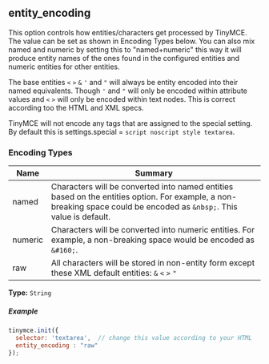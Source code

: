 ## entity_encoding

This option controls how entities/characters get processed by TinyMCE. The value can be set as shown in Encoding Types below. You can also mix named and numeric by setting this to "named+numeric" this way it will produce entity names of the ones found in the configured entities and numeric entities for other entities.

The base entities `<` `>` `&` `'` and `"` will always be entity encoded into their named equivalents. Though `'` and `"` will only be encoded within attribute values and `<` `>` will only be encoded within text nodes. This is correct according too the HTML and XML specs.

TinyMCE will not encode any tags that are assigned to the special setting. By default this is settings.special = `script noscript style textarea`.

### Encoding Types

| Name     | Summary          |
|----------|------------------|
| named    |Characters will be converted into named entities based on the entities option. For example, a non-breaking space could be encoded as `&nbsp;`. This value is default. |
| numeric  | Characters will be converted into numeric entities. For example, a non-breaking space would be encoded as `&#160;`. |
| raw      |All characters will be stored in non-entity form except these XML default entities: ```&``` ```<``` ```>``` ```"``` |

**Type:** `String`

##### Example

```js
tinymce.init({
  selector: 'textarea',  // change this value according to your HTML
  entity_encoding : "raw"
});
```
